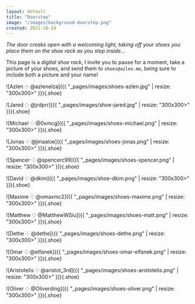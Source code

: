 ```yaml
---
layout: default
title: "Doorstep"
image: "/images/background-doorstep.png"
created: 2021-10-24
---
```


*The door creaks open with a welcoming light, taking off your shoes you place them on the shoe rack as you step inside...*

This page is a *digital shoe rack*, I invite you to pause for a moment, take a picture of your shoes, and send them to `shoes@azlen.me`, being sure to include both a picture and your name!

<div class="shoes">

![Azlen ⁘ @azlenelza]({{ "_pages/images/shoes-azlen.jpg" | resize: "300x300>" }}){.shoe}

![Jared ⁘ @jrdprr]({{ "_pages/images/shoe-jared.jpg" | resize: "300x300>" }}){.shoe}

![Michael ⁘ @0xmcg]({{ "_pages/images/shoes-michael.png" | resize: "300x300>" }}){.shoe}

![Jonas ⁘ @jmaaloe]({{ "_pages/images/shoes-jonas.png" | resize: "300x300>" }}){.shoe}

![Spencer ⁘ @spencerc99]({{ "_pages/images/shoes-spencer.png" | resize: "300x300>" }}){.shoe}

![David ⁘ @dkim]({{ "_pages/images/shoe-dkim.png" | resize: "300x300>" }}){.shoe}

![Maxime ⁘ @vmaxmc2]({{ "_pages/images/shoes-maxime.png" | resize: "300x300>" }}){.shoe}

![Matthew ⁘ @MatthewWSiu]({{ "_pages/images/shoes-matt.png" | resize: "300x300>" }}){.shoe}

![Dethe ⁘ @dethe]({{ "_pages/images/shoes-dethe.png" | resize: "300x300>" }}){.shoe}

![Omar ⁘ @elfanek]({{ "_pages/images/shoes-omar-elfanek.png" | resize: "300x300>" }}){.shoe}

![Aristotelis ⁘ @aristot_3rd]({{ "_pages/images/shoes-aristotelis.png" | resize: "300x300>" }}){.shoe}

![Oliver ⁘ @Oliverding]({{ "_pages/images/shoes-oliver.png" | resize: "300x300>" }}){.shoe}